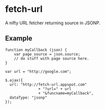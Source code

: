 fetch-url
=========

A nifty URL fetcher returning source in JSONP.

Example
-------
```
function myCallback (json) {
    var page_source = json.source;
    // do stuff with page source here.
}

var url = "http://google.com";

$.ajax({
  url: "http://fetch-url.appspot.com"
               + "?url=" + url
               + "&funcname=myCallback",
  dataType: "jsonp"
});
```
